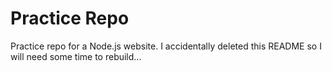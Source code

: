 Practice Repo
========

Practice repo for a Node.js website.
I accidentally deleted this README so I will need some time to rebuild...